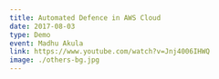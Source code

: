 ```yaml
---
title: Automated Defence in AWS Cloud
date: 2017-08-03
type: Demo
event: Madhu Akula
link: https://www.youtube.com/watch?v=Jnj4006IHWQ
image: ./others-bg.jpg
---
```

